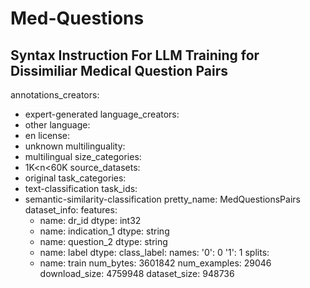 # Med-Questions
Syntax Instruction For LLM Training for Dissimiliar Medical Question Pairs
--
annotations_creators:
- expert-generated
language_creators:
- other
language:
- en
license:
- unknown
multilinguality:
- multilingual
size_categories:
- 1K<n<60K
source_datasets:
- original
task_categories:
- text-classification
task_ids:
- semantic-similarity-classification
pretty_name: MedQuestionsPairs
dataset_info:
  features:
  - name: dr_id
    dtype: int32
  - name: indication_1
    dtype: string
  - name: question_2
    dtype: string
  - name: label
    dtype:
      class_label:
        names:
          '0': 0
          '1': 1
  splits:
  - name: train
    num_bytes: 3601842
    num_examples: 29046
  download_size: 4759948
  dataset_size: 948736
